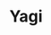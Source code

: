 ---
title: Yagi
titleDisplay: <code>yagi-lang</code>
published: true
datePublished:  2022-09-22
kind: project
priority: low
url: https://github.com/benrbray/yagi-lang
tags: [plt]
tools: [haskell]
summary: 
  Yagi is a toy functional language for understanding dependent type theory.
---